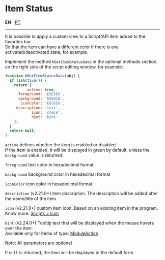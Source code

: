 # Item Status

**EN** | [PT](https://github.com/holyrics/Scripts/blob/main/StatusView.md)

---


It is possible to apply a custom view to a Script/API item added to the favorites bar.<br>
So that the item can have a different color if there is any activated/deactivated state, for example.

Implement the method `hGetItemStatusData` in the optional methods section, on the right side of the script editing window, for example:<br>

```javascript
function hGetItemStatusData(obj) {
  if (isActive()) {
    return {
          active: true,
      foreground: 'E6E6E6',
      background: '556918',
       iconColor: 'E6E6E6',
     description: 'text',
            icon: 'check',
            hint: 'hint'
    };
  }
  return null;
}

```
`active` defines whether the item is enabled or disabled<br>
If the item is enabled, it will be displayed in green by default, unless the `background` value is returned.

`foreground` text color in hexadecimal format<br>

`background` background color in hexadecimal format<br>

`iconColor` icon color in hexadecimal format<br>

`description` (v2.21.0+) item description. The description will be added after the name/title of the item<br>

`icon` (v2.21.0+) custom item icon. Based on an existing item in the program.<br>
Know more: [Scripts > Icon](https://github.com/holyrics/Scripts/blob/main/i18n/en/Icon.md)<br>

`hint` (v2.24.0+) Tooltip text that will be displayed when the mouse hovers over the item.<br>
Available only for items of type: [ModuleAction](https://github.com/holyrics/JSCommunity/tree/main/src/modules#moduleaction)<br>

Note: All parameters are optional

If `null` is returned, the item will be displayed in the default form